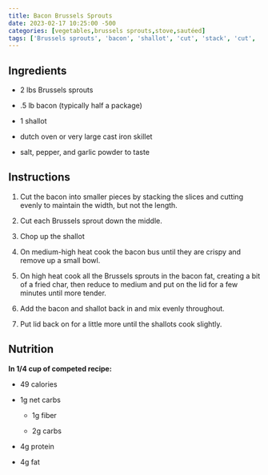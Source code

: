 ```yaml
---
title: Bacon Brussels Sprouts
date: 2023-02-17 10:25:00 -500
categories: [vegetables,brussels sprouts,stove,sautéed]
tags: ['Brussels sprouts', 'bacon', 'shallot', 'cut', 'stack', 'cut', 'chop', 'cook', 'remove', 'cook', 'reduce', 'put on', 'add', 'mix', 'cook', 'put on']
---
```


## Ingredients
-   2 lbs Brussels sprouts
-   .5 lb bacon (typically half a package)
-   1 shallot
-   dutch oven or very large cast iron skillet
-   salt, pepper, and garlic powder to taste

## Instructions

1.  Cut the bacon into smaller pieces by stacking the slices and cutting evenly to maintain the width, but not the length.
2.  Cut each Brussels sprout down the middle.
3.  Chop up the shallot
4.  On medium-high heat cook the bacon bus until they are crispy and remove up a small bowl.
5.  On high heat cook all the Brussels sprouts in the bacon fat, creating a bit of a fried char, then reduce to medium and put on the lid for a few minutes until more tender.
6.  Add the bacon and shallot back in and mix evenly throughout.
7.  Put lid back on for a little more until the shallots cook slightly.

## Nutrition
**In 1/4 cup of competed recipe:**
-   49 calories
-   1g net carbs
    -   1g fiber
    -   2g carbs
-   4g protein
-   4g fat
